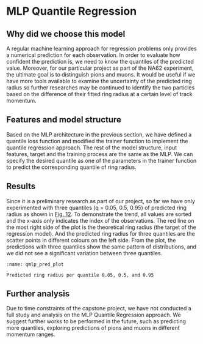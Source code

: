 # MLP Quantile Regression

## Why did we choose this model

A regular machine learning approach for regression problems only provides a numerical prediction for each observation. In order to evaluate how confident the prediction is, we need to know the quantiles of the predicted value. Moreover, for our particular project as part of the NA62 experiment, the ultimate goal is to distinguish pions and muons. It would be useful if we have more tools available to examine the uncertainty of the predicted ring radius so further researches may be continued to identify the two particles based on the difference of their fitted ring radius at a certain level of track momentum.

## Features and model structure

Based on the MLP architecture in the previous section, we have defined a quantile loss function and modified the trainer function to implement the quantile regression approach. The rest of the model structure, input features, target and the training process are the same as the MLP. We can specify the desired quantile as one of the parameters in the trainer function to predict the corresponding quantile of ring radius.

## Results

Since it is a preliminary research as part of our project, so far we have only experimented with three quantiles (q = 0.05, 0.5, 0.95) of predicted ring radius as shown in [Fig. 12](qmlp_pred_plot). To demonstrate the trend, all values are sorted and the x-axis only indicates the index of the observations. The red line on the most right side of the plot is the theoretical ring radius (the target of the regression model). And the predicted ring radius for three quantiles are the scatter points in different colours on the left side. From the plot, the predictions with three quantiles show the same pattern of distributions, and we did not see a significant variation between three quantiles.

```{figure} ../../../../../figures/qmlp_pred_plot.png
:name: qmlp_pred_plot

Predicted ring radius per quantile 0.05, 0.5, and 0.95
```

## Further analysis

Due to time constraints of the capstone project, we have not conducted a full study and analysis on the MLP Quantile Regression approach. We suggest further works to be performed in the future, such as predicting more quantiles, exploring predictions of pions and muons in different momentum ranges.

